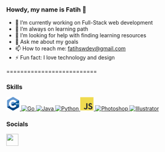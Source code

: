 ### Howdy, my name is Fatih 👋  
- 🔭 I’m currently working on Full-Stack web development
- 🌱 I’m always on learning path
- 🤔 I’m looking for help with finding learning resources
- 💬 Ask me about my goals
- 📫 How to reach me: fatihswdev@gmail.com
- ⚡ Fun fact: I love technology and design

==========================

### Skills

<p align="left">
  
  <a href="https://docs.microsoft.com/en-us/cpp/?view=msvc-170" target="_blank" rel="noreferrer">
    <img src="https://github.com/devicons/devicon/blob/v2.15.1/icons/cplusplus/cplusplus-original.svg" width="36" height="36" alt="C++" />
  </a>
  
  <a href="https://go.dev/doc/" target="_blank" rel="noreferrer">
    <img src="https://cdn.jsdelivr.net/gh/devicons/devicon/icons/go/go-original-wordmark.svg" width="36" height="36" alt="Go" />
  </a>
  
  <a href="https://www.oracle.com/java/" target="_blank" rel="noreferrer">
    <img src="https://cdn.jsdelivr.net/gh/devicons/devicon/icons/java/java-original.svg" width="36" height="36" alt="Java" />
  </a>
  
  <a href="https://www.python.org/" target="_blank" rel="noreferrer">
    <img src="https://cdn.jsdelivr.net/gh/devicons/devicon/icons/python/python-original.svg" width="36" height="36" alt="Python" />
  </a>

  <a href="https://developer.mozilla.org/en-US/docs/Web/JavaScript" target="_blank" rel="noreferrer">
    <img src="https://github.com/devicons/devicon/blob/v2.15.1/icons/javascript/javascript-original.svg" width="36" height="36" alt="JavaScript" />
  </a>
  
  <a href="https://www.adobe.com/uk/products/photoshop.html" target="_blank" rel="noreferrer">
    <img src="https://cdn.jsdelivr.net/gh/devicons/devicon/icons/photoshop/photoshop-plain.svg" width="36" height="36" alt="Photoshop" />
  </a>
  
  <a href="adobe.com/uk/products/illustrator.html" target="_blank" rel="noreferrer">
  <img src="https://cdn.jsdelivr.net/gh/devicons/devicon/icons/illustrator/illustrator-plain.svg" width="36" height="36" alt="Illustrator" />
  </a>
</p>

### Socials

<p align="left">
<a href="https://www.github.com/faithandlogic" target="_blank" rel="noreferrer"><img src="https://raw.githubusercontent.com/danielcranney/readme-generator/main/public/icons/socials/github.svg" width="32" height="32" /></a>
</p>

